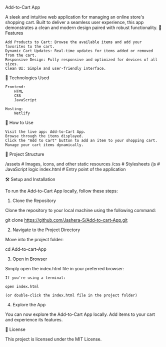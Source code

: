 Add-to-Cart App

A sleek and intuitive web application for managing an online store's shopping cart. Built to deliver a seamless user experience, this app demonstrates a clean and modern design paired with robust functionality.
🌟 Features

    Add Products to Cart: Browse the available items and add your favorites to the cart.
    Dynamic Cart Updates: Real-time updates for items added or removed from the cart.
    Responsive Design: Fully responsive and optimized for devices of all sizes.
    Clean UI: Simple and user-friendly interface.

🚀 Technologies Used

    Frontend:
        HTML
        CSS
        JavaScript

    Hosting:
        Netlify

🎯 How to Use

    Visit the live app: Add-to-Cart App.
    Browse through the items displayed.
    Click the "Add to Cart" button to add an item to your shopping cart.
    Manage your cart items dynamically.

📂 Project Structure

/assets      # Images, icons, and other static resources
/css         # Stylesheets
/js          # JavaScript logic
index.html   # Entry point of the application

🛠️ Setup and Installation

To run the Add-to-Cart App locally, follow these steps:
1. Clone the Repository

Clone the repository to your local machine using the following command:

git clone https://github.com/Jashera-S/Add-to-cart-App.git

2. Navigate to the Project Directory

Move into the project folder:

cd Add-to-cart-App

3. Open in Browser

Simply open the index.html file in your preferred browser:

    If you're using a terminal:

    open index.html

    (or double-click the index.html file in the project folder)

4. Explore the App

You can now explore the Add-to-Cart App locally. Add items to your cart and experience its features.

📜 License

This project is licensed under the MIT License. 



